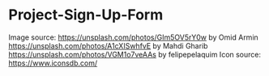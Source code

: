 # Project-Sign-Up-Form

Image source:
https://unsplash.com/photos/GIm5OV5rY0w by Omid Armin
https://unsplash.com/photos/A1cXISwhfvE by Mahdi Gharib
https://unsplash.com/photos/VGM1o7veAAs by felipepelaquim
Icon source: https://www.iconsdb.com/
